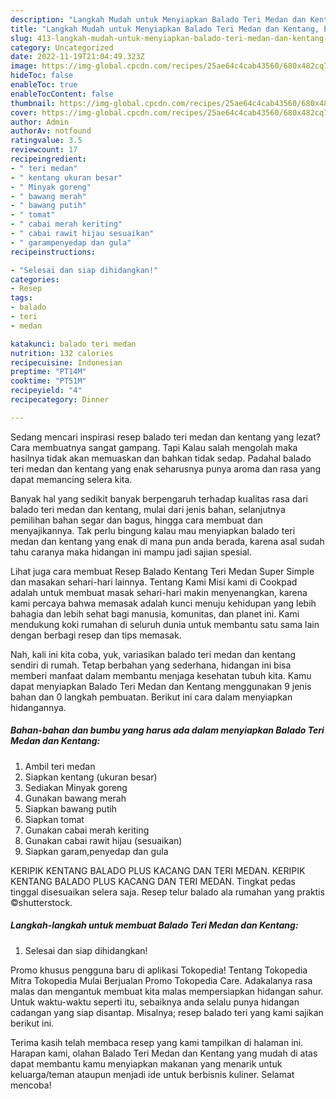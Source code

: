 ```yaml
---
description: "Langkah Mudah untuk Menyiapkan Balado Teri Medan dan Kentang, Enak Banget"
title: "Langkah Mudah untuk Menyiapkan Balado Teri Medan dan Kentang, Enak Banget"
slug: 413-langkah-mudah-untuk-menyiapkan-balado-teri-medan-dan-kentang-enak-banget
category: Uncategorized
date: 2022-11-19T21:04:49.323Z
image: https://img-global.cpcdn.com/recipes/25ae64c4cab43560/680x482cq70/balado-teri-medan-dan-kentang-foto-resep-utama.jpg
hideToc: false
enableToc: true
enableTocContent: false
thumbnail: https://img-global.cpcdn.com/recipes/25ae64c4cab43560/680x482cq70/balado-teri-medan-dan-kentang-foto-resep-utama.jpg
cover: https://img-global.cpcdn.com/recipes/25ae64c4cab43560/680x482cq70/balado-teri-medan-dan-kentang-foto-resep-utama.jpg
author: Admin
authorAv: notfound
ratingvalue: 3.5
reviewcount: 17
recipeingredient:
- " teri medan"
- " kentang ukuran besar"
- " Minyak goreng"
- " bawang merah"
- " bawang putih"
- " tomat"
- " cabai merah keriting"
- " cabai rawit hijau sesuaikan"
- " garampenyedap dan gula"
recipeinstructions:

- "Selesai dan siap dihidangkan!"
categories:
- Resep
tags:
- balado
- teri
- medan

katakunci: balado teri medan 
nutrition: 132 calories
recipecuisine: Indonesian
preptime: "PT14M"
cooktime: "PT51M"
recipeyield: "4"
recipecategory: Dinner

---
```



Sedang mencari inspirasi resep balado teri medan dan kentang yang lezat? Cara membuatnya sangat gampang. Tapi Kalau salah mengolah maka hasilnya tidak akan memuaskan dan bahkan tidak sedap. Padahal balado teri medan dan kentang yang enak seharusnya punya aroma dan rasa yang dapat memancing selera kita.


Banyak hal yang sedikit banyak berpengaruh terhadap kualitas rasa dari balado teri medan dan kentang, mulai dari jenis bahan, selanjutnya pemilihan bahan segar dan bagus, hingga cara membuat dan menyajikannya. Tak perlu bingung kalau mau menyiapkan balado teri medan dan kentang yang enak di mana pun anda berada, karena asal sudah tahu caranya maka hidangan ini mampu jadi sajian spesial.

Lihat juga cara membuat Resep Balado Kentang Teri Medan Super Simple dan masakan sehari-hari lainnya. Tentang Kami Misi kami di Cookpad adalah untuk membuat masak sehari-hari makin menyenangkan, karena kami percaya bahwa memasak adalah kunci menuju kehidupan yang lebih bahagia dan lebih sehat bagi manusia, komunitas, dan planet ini. Kami mendukung koki rumahan di seluruh dunia untuk membantu satu sama lain dengan berbagi resep dan tips memasak.


Nah, kali ini kita coba, yuk, variasikan balado teri medan dan kentang sendiri di rumah. Tetap berbahan yang sederhana, hidangan ini bisa memberi manfaat dalam membantu menjaga kesehatan tubuh kita. Kamu dapat menyiapkan Balado Teri Medan dan Kentang menggunakan 9 jenis bahan dan 0 langkah pembuatan. Berikut ini cara dalam menyiapkan hidangannya.

<!--inarticleads1-->

##### Bahan-bahan dan bumbu yang harus ada dalam menyiapkan Balado Teri Medan dan Kentang:

1. Ambil  teri medan
1. Siapkan  kentang (ukuran besar)
1. Sediakan  Minyak goreng
1. Gunakan  bawang merah
1. Siapkan  bawang putih
1. Siapkan  tomat
1. Gunakan  cabai merah keriting
1. Gunakan  cabai rawit hijau (sesuaikan)
1. Siapkan  garam,penyedap dan gula


KERIPIK KENTANG BALADO PLUS KACANG DAN TERI MEDAN. KERIPIK KENTANG BALADO PLUS KACANG DAN TERI MEDAN. Tingkat pedas tinggal disesuaikan selera saja. Resep telur balado ala rumahan yang praktis ©shutterstock. 

<!--inarticleads2-->

##### Langkah-langkah untuk membuat Balado Teri Medan dan Kentang:


1. Selesai dan siap dihidangkan!

Promo khusus pengguna baru di aplikasi Tokopedia! Tentang Tokopedia Mitra Tokopedia Mulai Berjualan Promo Tokopedia Care. Adakalanya rasa malas dan mengantuk membuat kita malas mempersiapkan hidangan sahur. Untuk waktu-waktu seperti itu, sebaiknya anda selalu punya hidangan cadangan yang siap disantap. Misalnya; resep balado teri yang kami sajikan berikut ini. 

Terima kasih telah membaca resep yang kami tampilkan di halaman ini. Harapan kami, olahan Balado Teri Medan dan Kentang yang mudah di atas dapat membantu kamu menyiapkan makanan yang menarik untuk keluarga/teman ataupun menjadi ide untuk berbisnis kuliner. Selamat mencoba!
